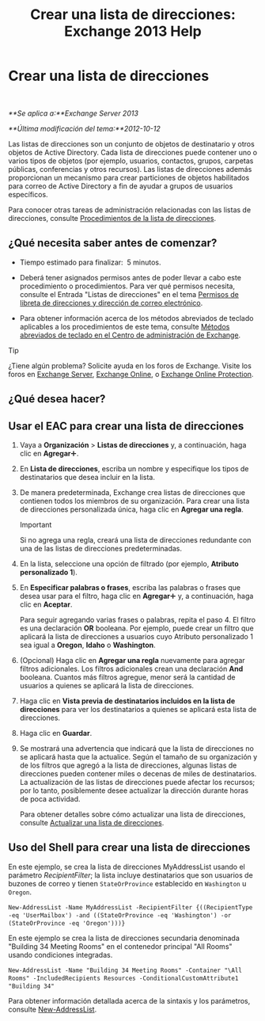 ﻿---
title: 'Crear una lista de direcciones: Exchange 2013 Help'
TOCTitle: Crear una lista de direcciones
ms:assetid: e86ba1b7-c41c-4050-bc29-13996cf53c59
ms:mtpsurl: https://technet.microsoft.com/es-es/library/Bb125036(v=EXCHG.150)
ms:contentKeyID: 49895987
ms.date: 05/22/2018
mtps_version: v=EXCHG.150
f1_keywords:
- Microsoft.Exchange.Management.SnapIn.Esm.OrganizationConfiguration.Mailbox.NewAddressListWizardForm.AddressListIntroductionPage
ms.translationtype: MT
---

# Crear una lista de direcciones

 

_**Se aplica a:**Exchange Server 2013_

_**Última modificación del tema:**2012-10-12_

Las listas de direcciones son un conjunto de objetos de destinatario y otros objetos de Active Directory. Cada lista de direcciones puede contener uno o varios tipos de objetos (por ejemplo, usuarios, contactos, grupos, carpetas públicas, conferencias y otros recursos). Las listas de direcciones además proporcionan un mecanismo para crear particiones de objetos habilitados para correo de Active Directory a fin de ayudar a grupos de usuarios específicos.

Para conocer otras tareas de administración relacionadas con las listas de direcciones, consulte [Procedimientos de la lista de direcciones](address-list-procedures-exchange-2013-help.md).

## ¿Qué necesita saber antes de comenzar?

  - Tiempo estimado para finalizar:  5 minutos.

  - Deberá tener asignados permisos antes de poder llevar a cabo este procedimiento o procedimientos. Para ver qué permisos necesita, consulte el Entrada "Listas de direcciones" en el tema [Permisos de libreta de direcciones y dirección de correo electrónico](email-address-and-address-book-permissions-exchange-2013-help.md).

  - Para obtener información acerca de los métodos abreviados de teclado aplicables a los procedimientos de este tema, consulte [Métodos abreviados de teclado en el Centro de administración de Exchange](keyboard-shortcuts-in-the-exchange-admin-center-exchange-online-protection-help.md).


> [!TIP]
> ¿Tiene algún problema? Solicite ayuda en los foros de Exchange. Visite los foros en <A href="https://go.microsoft.com/fwlink/p/?linkid=60612">Exchange Server</A>, <A href="https://go.microsoft.com/fwlink/p/?linkid=267542">Exchange Online</A>, o <A href="https://go.microsoft.com/fwlink/p/?linkid=285351">Exchange Online Protection</A>.



## ¿Qué desea hacer?

## Usar el EAC para crear una lista de direcciones

1.  Vaya a **Organización** \> **Listas de direcciones** y, a continuación, haga clic en **Agregar**![Agregar icono](images/JJ218640.c1e75329-d6d7-4073-a27d-498590bbb558(EXCHG.150).gif "Agregar icono").

2.  En **Lista de direcciones**, escriba un nombre y especifique los tipos de destinatarios que desea incluir en la lista.

3.  De manera predeterminada, Exchange crea listas de direcciones que contienen todos los miembros de su organización. Para crear una lista de direcciones personalizada única, haga clic en **Agregar una regla**.
    

    > [!IMPORTANT]
    > Si no agrega una regla, creará una lista de direcciones redundante con una de las listas de direcciones predeterminadas.



4.  En la lista, seleccione una opción de filtrado (por ejemplo, **Atributo personalizado 1**).

5.  En **Especificar palabras o frases**, escriba las palabras o frases que desea usar para el filtro, haga clic en **Agregar**![Agregar icono](images/JJ218640.c1e75329-d6d7-4073-a27d-498590bbb558(EXCHG.150).gif "Agregar icono") y, a continuación, haga clic en **Aceptar**.
    
    Para seguir agregando varias frases o palabras, repita el paso 4. El filtro es una declaración **OR** booleana. Por ejemplo, puede crear un filtro que aplicará la lista de direcciones a usuarios cuyo Atributo personalizado 1 sea igual a **Oregon**, **Idaho** o **Washington**.

6.  (Opcional) Haga clic en **Agregar una regla** nuevamente para agregar filtros adicionales. Los filtros adicionales crean una declaración **And** booleana. Cuantos más filtros agregue, menor será la cantidad de usuarios a quienes se aplicará la lista de direcciones.

7.  Haga clic en **Vista previa de destinatarios incluidos en la lista de direcciones** para ver los destinatarios a quienes se aplicará esta lista de direcciones.

8.  Haga clic en **Guardar**.

9.  Se mostrará una advertencia que indicará que la lista de direcciones no se aplicará hasta que la actualice. Según el tamaño de su organización y de los filtros que agregó a la lista de direcciones, algunas listas de direcciones pueden contener miles o decenas de miles de destinatarios. La actualización de las listas de direcciones puede afectar los recursos; por lo tanto, posiblemente desee actualizar la dirección durante horas de poca actividad.
    
    Para obtener detalles sobre cómo actualizar una lista de direcciones, consulte [Actualizar una lista de direcciones](update-an-address-list-exchange-2013-help.md).

## Uso del Shell para crear una lista de direcciones

En este ejemplo, se crea la lista de direcciones MyAddressList usando el parámetro *RecipientFilter*; la lista incluye destinatarios que son usuarios de buzones de correo y tienen `StateOrProvince` establecido en `Washington` u `Oregon`.

    New-AddressList -Name MyAddressList -RecipientFilter {((RecipientType -eq 'UserMailbox') -and ((StateOrProvince -eq 'Washington') -or (StateOrProvince -eq 'Oregon')))}

En este ejemplo se crea la lista de direcciones secundaria denominada "Building 34 Meeting Rooms" en el contenedor principal "All Rooms" usando condiciones integradas.

    New-AddressList -Name "Building 34 Meeting Rooms" -Container "\All Rooms" -IncludedRecipients Resources -ConditionalCustomAttribute1 "Building 34"

Para obtener información detallada acerca de la sintaxis y los parámetros, consulte [New-AddressList](https://technet.microsoft.com/es-es/library/aa996912\(v=exchg.150\)).

